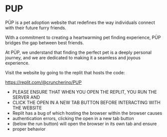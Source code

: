 # PUP
PÜP is a pet adoption website that redefines the way individuals connect with their future furry friends. 

With a commitment to creating a heartwarming pet finding experience, PÜP bridges the gap between best friends. 

At PÜP, we understand that finding the perfect pet is a deeply personal journey, and we are dedicated to making it a seamless and joyous experience.

Visit the website by going to the replit that hosts the code:

https://replit.com/@cruncherino/PUP

* PLEASE ENSURE THAT WHEN YOU OPEN THE REPLIT, YOU RUN THE SERVER AND
* CLICK THE OPEN IN A NEW TAB BUTTON BEFORE INTERACTING WITH THE WEBSITE
* Replit has a bug of which hosting the browser within the browser causes
* authentication errors, clicking the open in a new tab button
* (below the run button) will open the browser in its own tab and ensure
* proper behavior

##
